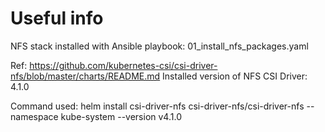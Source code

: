 # Useful info

NFS stack installed with Ansible playbook: 01_install_nfs_packages.yaml

Ref: https://github.com/kubernetes-csi/csi-driver-nfs/blob/master/charts/README.md
Installed version of NFS CSI Driver: 4.1.0

Command used: helm install csi-driver-nfs csi-driver-nfs/csi-driver-nfs --namespace kube-system --version v4.1.0
